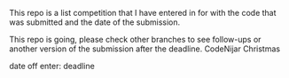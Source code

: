 This repo is a list competition that I have entered in for with the code that was submitted and the date of the submission. 

This repo is going, please check other branches to see follow-ups or another version of the submission after the deadline. 
CodeNijar Christmas 

date off enter: deadline	